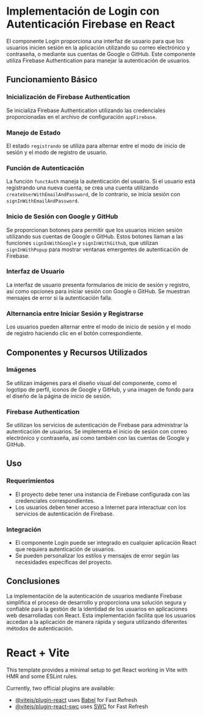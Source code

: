 # Implementación de Login con Autenticación Firebase en React
El componente Login proporciona una interfaz de usuario para que los usuarios inicien sesión en la aplicación utilizando su correo electrónico y contraseña, o mediante sus cuentas de Google o GitHub. Este componente utiliza Firebase Authentication para manejar la autenticación de usuarios.

## Funcionamiento Básico

### Inicialización de Firebase Authentication
Se inicializa Firebase Authentication utilizando las credenciales proporcionadas en el archivo de configuración `appFirebase`.

### Manejo de Estado
El estado `registrando` se utiliza para alternar entre el modo de inicio de sesión y el modo de registro de usuario.

### Función de Autenticación
La función `functAuth` maneja la autenticación del usuario. Si el usuario está registrando una nueva cuenta, se crea una cuenta utilizando `createUserWithEmailAndPassword`, de lo contrario, se inicia sesión con `signInWithEmailAndPassword`.

### Inicio de Sesión con Google y GitHub
Se proporcionan botones para permitir que los usuarios inicien sesión utilizando sus cuentas de Google o GitHub. Estos botones llaman a las funciones `signInWithGoogle` y `signInWithGithub`, que utilizan `signInWithPopup` para mostrar ventanas emergentes de autenticación de Firebase.

### Interfaz de Usuario
La interfaz de usuario presenta formularios de inicio de sesión y registro, así como opciones para iniciar sesión con Google o GitHub. Se muestran mensajes de error si la autenticación falla.

### Alternancia entre Iniciar Sesión y Registrarse
Los usuarios pueden alternar entre el modo de inicio de sesión y el modo de registro haciendo clic en el botón correspondiente.

## Componentes y Recursos Utilizados

### Imágenes
Se utilizan imágenes para el diseño visual del componente, como el logotipo de perfil, iconos de Google y GitHub, y una imagen de fondo para el diseño de la página de inicio de sesión.

### Firebase Authentication
Se utilizan los servicios de autenticación de Firebase para administrar la autenticación de usuarios. Se implementa el inicio de sesión con correo electrónico y contraseña, así como también con las cuentas de Google y GitHub.

## Uso

### Requerimientos
- El proyecto debe tener una instancia de Firebase configurada con las credenciales correspondientes.
- Los usuarios deben tener acceso a Internet para interactuar con los servicios de autenticación de Firebase.

### Integración
- El componente Login puede ser integrado en cualquier aplicación React que requiera autenticación de usuarios.
- Se pueden personalizar los estilos y mensajes de error según las necesidades específicas del proyecto.

## Conclusiones

La implementación de la autenticación de usuarios mediante Firebase simplifica el proceso de desarrollo y proporciona una solución segura y confiable para la gestión de la identidad de los usuarios en aplicaciones web desarrolladas con React. Esta implementación facilita que los usuarios accedan a la aplicación de manera rápida y segura utilizando diferentes métodos de autenticación.

# React + Vite

This template provides a minimal setup to get React working in Vite with HMR and some ESLint rules.

Currently, two official plugins are available:

- [@vitejs/plugin-react](https://github.com/vitejs/vite-plugin-react/blob/main/packages/plugin-react/README.md) uses [Babel](https://babeljs.io/) for Fast Refresh
- [@vitejs/plugin-react-swc](https://github.com/vitejs/vite-plugin-react-swc) uses [SWC](https://swc.rs/) for Fast Refresh
